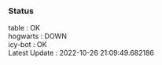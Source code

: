 ### Status


table : OK  
hogwarts : DOWN  
icy-bot : OK  
Latest Update : 2022-10-26 21:09:49.682186
